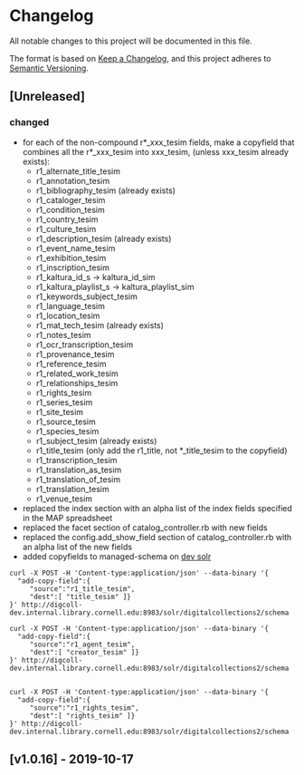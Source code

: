 # Changelog
All notable changes to this project will be documented in this file.

The format is based on [Keep a Changelog](https://keepachangelog.com/en/1.0.0/),
and this project adheres to [Semantic Versioning](https://semver.org/spec/v2.0.0.html).

## [Unreleased]
### changed
- for each of the non-compound r*_xxx_tesim fields, make a copyfield that combines all the r*_xxx_tesim into xxx_tesim,
(unless xxx_tesim already exists):
   - r1_alternate_title_tesim
   - r1_annotation_tesim
   - r1_bibliography_tesim (already exists)
   - r1_cataloger_tesim
   - r1_condition_tesim
   - r1_country_tesim
   - r1_culture_tesim
   - r1_description_tesim (already exists)
   - r1_event_name_tesim
   - r1_exhibition_tesim
   - r1_inscription_tesim
   - r1_kaltura_id_s -> kaltura_id_sim
   - r1_kaltura_playlist_s -> kaltura_playlist_sim
   - r1_keywords_subject_tesim
   - r1_language_tesim
   - r1_location_tesim
   - r1_mat_tech_tesim (already exists)
   - r1_notes_tesim
   - r1_ocr_transcription_tesim
   - r1_provenance_tesim
   - r1_reference_tesim
   - r1_related_work_tesim
   - r1_relationships_tesim
   - r1_rights_tesim
   - r1_series_tesim
   - r1_site_tesim
   - r1_source_tesim
   - r1_species_tesim
   - r1_subject_tesim (already exists)
   - r1_title_tesim (only add the r1_title, not *_title_tesim to the copyfield)
   - r1_transcription_tesim
   - r1_translation_as_tesim
   - r1_translation_of_tesim
   - r1_translation_tesim
   - r1_venue_tesim
- replaced the index section with an alpha list of the index fields specified in the MAP spreadsheet
- replaced the facet section of catalog_controller.rb with new fields
- replaced the config.add_show_field section of catalog_controller.rb with an alpha list of the new fields
- added copyfields to managed-schema on [dev solr](http://digcoll-dev.internal.library.cornell.edu:8983/solr/#/digitalcollections2)

```
curl -X POST -H 'Content-type:application/json' --data-binary '{
  "add-copy-field":{
     "source":"r1_title_tesim",
     "dest":[ "title_tesim" ]}
}' http://digcoll-dev.internal.library.cornell.edu:8983/solr/digitalcollections2/schema

curl -X POST -H 'Content-type:application/json' --data-binary '{
  "add-copy-field":{
     "source":"r1_agent_tesim",
     "dest":[ "creator_tesim" ]}
}' http://digcoll-dev.internal.library.cornell.edu:8983/solr/digitalcollections2/schema


curl -X POST -H 'Content-type:application/json' --data-binary '{
  "add-copy-field":{
     "source":"r1_rights_tesim",
     "dest":[ "rights_tesim" ]}
}' http://digcoll-dev.internal.library.cornell.edu:8983/solr/digitalcollections2/schema

```

## [v1.0.16] - 2019-10-17